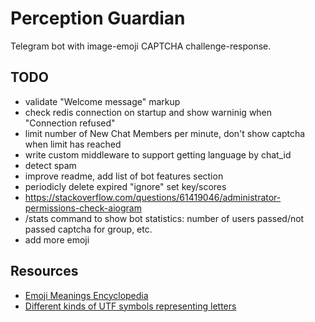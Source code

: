 # Perception Guardian

Telegram bot with image-emoji CAPTCHA challenge-response.

## TODO

* validate "Welcome message" markup
* check redis connection on startup and show warninig when "Connection refused"
* limit number of New Chat Members per minute, don't show captcha when limit has reached
* write custom middleware to support getting language by chat_id
* detect spam
* improve readme, add list of bot features section
* periodicly delete expired "ignore" set key/scores
* https://stackoverflow.com/questions/61419046/administrator-permissions-check-aiogram
* /stats command to show bot statistics: number of users passed/not passed captcha for group, etc.
* add more emoji

## Resources

* [Emoji Meanings Encyclopedia](https://emojis.wiki/)
* [Different kinds of UTF symbols representing letters](https://util.unicode.org/UnicodeJsps/list-unicodeset.jsp?a=[%3AIdn_Mapping%3Da%3A])
